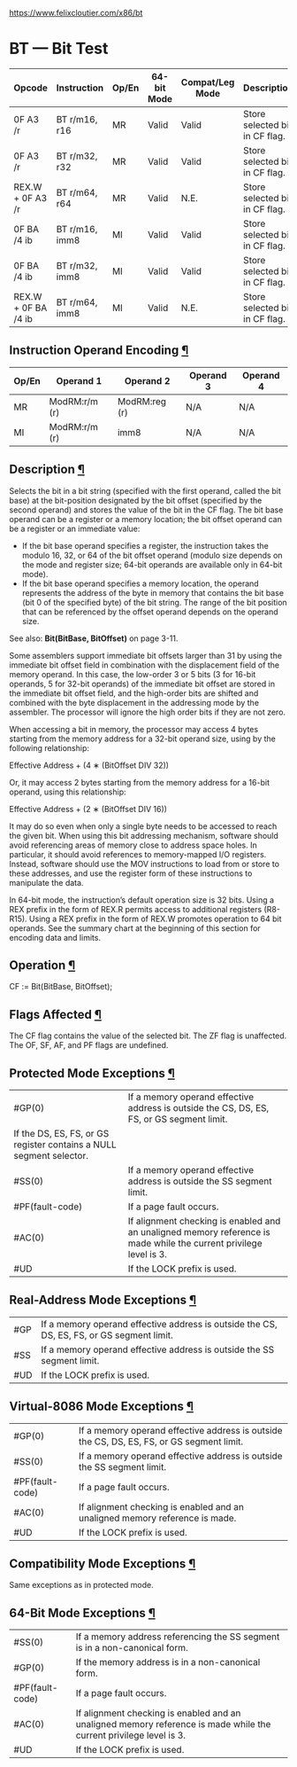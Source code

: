 https://www.felixcloutier.com/x86/bt
# BT — Bit Test

|Opcode|Instruction|Op/En|64-bit Mode|Compat/Leg Mode|Description|
|---|---|---|---|---|---|
|0F A3 /r|BT r/m16, r16|MR|Valid|Valid|Store selected bit in CF flag.|
|0F A3 /r|BT r/m32, r32|MR|Valid|Valid|Store selected bit in CF flag.|
|REX.W + 0F A3 /r|BT r/m64, r64|MR|Valid|N.E.|Store selected bit in CF flag.|
|0F BA /4 ib|BT r/m16, imm8|MI|Valid|Valid|Store selected bit in CF flag.|
|0F BA /4 ib|BT r/m32, imm8|MI|Valid|Valid|Store selected bit in CF flag.|
|REX.W + 0F BA /4 ib|BT r/m64, imm8|MI|Valid|N.E.|Store selected bit in CF flag.|

## Instruction Operand Encoding [¶](https://www.felixcloutier.com/x86/bt#instruction-operand-encoding)

|Op/En|Operand 1|Operand 2|Operand 3|Operand 4|
|---|---|---|---|---|
|MR|ModRM:r/m (r)|ModRM:reg (r)|N/A|N/A|
|MI|ModRM:r/m (r)|imm8|N/A|N/A|

## Description [¶](https://www.felixcloutier.com/x86/bt#description)

Selects the bit in a bit string (specified with the first operand, called the bit base) at the bit-position designated by the bit offset (specified by the second operand) and stores the value of the bit in the CF flag. The bit base operand can be a register or a memory location; the bit offset operand can be a register or an immediate value:

- If the bit base operand specifies a register, the instruction takes the modulo 16, 32, or 64 of the bit offset operand (modulo size depends on the mode and register size; 64-bit operands are available only in 64-bit mode).
- If the bit base operand specifies a memory location, the operand represents the address of the byte in memory that contains the bit base (bit 0 of the specified byte) of the bit string. The range of the bit position that can be referenced by the offset operand depends on the operand size.

See also: **Bit(BitBase, BitOffset)** on page 3-11.

Some assemblers support immediate bit offsets larger than 31 by using the immediate bit offset field in combination with the displacement field of the memory operand. In this case, the low-order 3 or 5 bits (3 for 16-bit operands, 5 for 32-bit operands) of the immediate bit offset are stored in the immediate bit offset field, and the high-order bits are shifted and combined with the byte displacement in the addressing mode by the assembler. The processor will ignore the high order bits if they are not zero.

When accessing a bit in memory, the processor may access 4 bytes starting from the memory address for a 32-bit operand size, using by the following relationship:

Effective Address + (4 ∗ (BitOffset DIV 32))

Or, it may access 2 bytes starting from the memory address for a 16-bit operand, using this relationship:

Effective Address + (2 ∗ (BitOffset DIV 16))

It may do so even when only a single byte needs to be accessed to reach the given bit. When using this bit addressing mechanism, software should avoid referencing areas of memory close to address space holes. In particular, it should avoid references to memory-mapped I/O registers. Instead, software should use the MOV instructions to load from or store to these addresses, and use the register form of these instructions to manipulate the data.

In 64-bit mode, the instruction’s default operation size is 32 bits. Using a REX prefix in the form of REX.R permits access to additional registers (R8-R15). Using a REX prefix in the form of REX.W promotes operation to 64 bit operands. See the summary chart at the beginning of this section for encoding data and limits.

## Operation [¶](https://www.felixcloutier.com/x86/bt#operation)

CF := Bit(BitBase, BitOffset);

## Flags Affected [¶](https://www.felixcloutier.com/x86/bt#flags-affected)

The CF flag contains the value of the selected bit. The ZF flag is unaffected. The OF, SF, AF, and PF flags are undefined.

## Protected Mode Exceptions [¶](https://www.felixcloutier.com/x86/bt#protected-mode-exceptions)

|   |   |
|---|---|
|#GP(0)|If a memory operand effective address is outside the CS, DS, ES, FS, or GS segment limit.|
|If the DS, ES, FS, or GS register contains a NULL segment selector.|
|#SS(0)|If a memory operand effective address is outside the SS segment limit.|
|#PF(fault-code)|If a page fault occurs.|
|#AC(0)|If alignment checking is enabled and an unaligned memory reference is made while the current privilege level is 3.|
|#UD|If the LOCK prefix is used.|

## Real-Address Mode Exceptions [¶](https://www.felixcloutier.com/x86/bt#real-address-mode-exceptions)

|   |   |
|---|---|
|#GP|If a memory operand effective address is outside the CS, DS, ES, FS, or GS segment limit.|
|#SS|If a memory operand effective address is outside the SS segment limit.|
|#UD|If the LOCK prefix is used.|

## Virtual-8086 Mode Exceptions [¶](https://www.felixcloutier.com/x86/bt#virtual-8086-mode-exceptions)

|   |   |
|---|---|
|#GP(0)|If a memory operand effective address is outside the CS, DS, ES, FS, or GS segment limit.|
|#SS(0)|If a memory operand effective address is outside the SS segment limit.|
|#PF(fault-code)|If a page fault occurs.|
|#AC(0)|If alignment checking is enabled and an unaligned memory reference is made.|
|#UD|If the LOCK prefix is used.|

## Compatibility Mode Exceptions [¶](https://www.felixcloutier.com/x86/bt#compatibility-mode-exceptions)

Same exceptions as in protected mode.

## 64-Bit Mode Exceptions [¶](https://www.felixcloutier.com/x86/bt#64-bit-mode-exceptions)

|   |   |
|---|---|
|#SS(0)|If a memory address referencing the SS segment is in a non-canonical form.|
|#GP(0)|If the memory address is in a non-canonical form.|
|#PF(fault-code)|If a page fault occurs.|
|#AC(0)|If alignment checking is enabled and an unaligned memory reference is made while the current privilege level is 3.|
|#UD|If the LOCK prefix is used.|